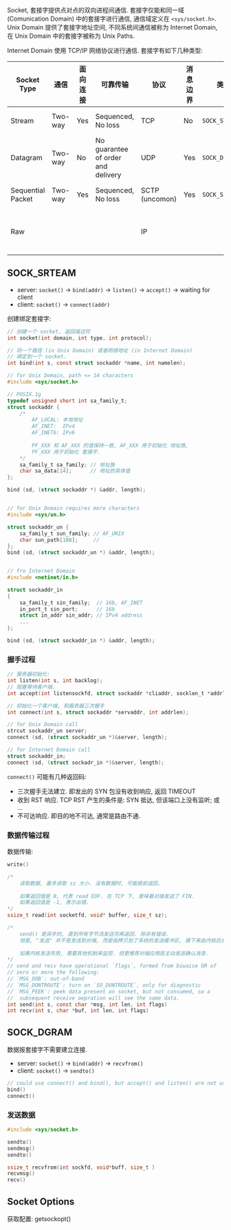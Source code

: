 Socket, 套接字提供点对点的双向进程间通信. 套接字仅能和同一域 (Comunication Domain) 中的套接字进行通信, 通信域定义在 `<sys/socket.h>`. Unix Domain 提供了套接字地址空间, 不同系统间通信被称为 Internet Domain, 在 Unix Domain 中的套接字被称为 Unix Paths. 

Internet Domain 使用 TCP/IP 网络协议进行通信. 套接字有如下几种类型:

| Socket Type       | 通信    | 面向连接 | 可靠传输                           | 协议           | 消息边界 | 类型名           | 长度限制                    |
| ----------------- | ------- | -------- | ---------------------------------- | -------------- | -------- | ---------------- | --------------------------- |
| Stream            | Two-way | Yes      | Sequenced, No loss                 | TCP            | No       | `SOCK_STREAM`    | No, stream-based            |
| Datagram          | Two-way | No       | No guarantee of order and delivery | UDP            | Yes      | `SOCK_DGRAM`     | Yes, limited by packet size |
| Sequential Packet | Two-way | Yes      | Sequenced, No loss                 | SCTP (uncomon) | Yes      | `SOCK_SEQPACKET` | Yes, packet-based           |
| Raw               |         |          |                                    | IP             |          |                  | Yes, limited by packet size |

## SOCK_SRTEAM

- server: `socket()` -> `bind(addr)` -> `listen()` -> `accept()` -> waiting for client
- client: `socket()` -> `connect(addr)` 

创建绑定套接字:
```c
// 创建一个 socket, 返回描述符
int socket(int domain, int type, int protocol);

// 将一个路径 (in Unix Domain) 或者网络地址 (in Internet Domain) 
// 绑定到一个 socket. 
int bind(int s, const struct sockaddr *name, int namelen);
```

```c
// for Unix Domain, path <= 14 characters
#include <sys/socket.h>

// POSIX.1g 
typedef unsigned short int sa_family_t;
struct sockaddr {
	/*
		AF_LOCAL: 本地地址 
		AF_INET:  IPv4
		AF_INET6: IPv6
		
		PF_XXX 和 AF_XXX 的值保持一致, AF_XXX 用于初始化 地址族, 
		PF_XXX 用于初始化 套接字.
	*/
	sa_family_t sa_family; // 地址族
	char sa_data[14];      // 地址的具体值
};

bind (sd, (struct sockaddr *) &addr, length);


// for Unix Domain requires more characters
#include <sys/un.h>

struct sockaddr_un {
	sa_family_t sun_family; // AF_UNIX 
	char sun_path[108];     // 
};
bind (sd, (struct sockaddr_un *) &addr, length);


// fro Internet Domain
#include <netinet/in.h>

struct sockaddr_in 
{
	sa_family_t sin_family;  // 16b, AF_INET
	in_port_t sin_port;      // 16b 
	struct in_addr sin_addr; // IPv4 address	
	...
};

bind (sd, (struct sockaddr_in *) &addr, length);
```

### 握手过程

```c
// 服务器初始化:
int listen(int s, int backlog);
// 阻塞等待客户端. 
int accept(int listensockfd, struct sockaddr *cliaddr, socklen_t *addrlen);

// 初始化一个客户端, 和服务器三次握手
int connect(int s, struct sockaddr *servaddr, int addrlen);

// for Unix Domain call
strcut sockaddr_un server;
connect (sd, (struct sockaddr_un *)&server, length);

// for Internet Domain call
struct sockaddr_in;
connect (sd, (struct sockadr_in *)&server, length);
```

`connect()` 可能有几种返回码:
- 三次握手无法建立. 即发出的 SYN 包没有收到响应, 返回 TIMEOUT
- 收到 RST 响应. TCP RST 产生的条件是: SYN 抵达, 但该端口上没有监听; 或 ...
- 不可达响应. 即目的地不可达, 通常是路由不通.

### 数据传输过程

数据传输:
```c
write()

/*
	读取数据, 最多读取 sz 大小. 没有数据时, 可能提前返回.
	
	如果返回值是 0, 代表 read EOF. 在 TCP 下, 意味着对端发送了 FIN. 
	如果返回值是 -1, 表示出错. 
*/
ssize_t read(int socketfd, void* buffer, size_t sz);

/*
	send() 是异步的, 直到所有字节流发送完再返回. 除非有错误.
	但是, "发送" 并不是发送到对端, 而是指拷贝到了系统的发送缓冲区, 接下来由内核后台接管.
	
	如果内核发送失败, 需要其他机制来监控. 但更推荐对端应用层主动发送确认消息.
*/
// send and recv have operational `flags`, formed from biwaise OR of 
// zero or more the following:
// `MSG_OOB`: out-of-band
// `MSG_DONTROUTE`: turn on `SO_DONTROUTE`, only for diagnostic
// `MSG_PEEK`: peek data present on socket, but not consumed, so a 
//  subsequent receive oepration will see the same data.
int send(int s, const char *msg, int len, int flags)
int recv(int s, char *buf, int len, int flags)
```


## SOCK_DGRAM

数据报套接字不需要建立连接. 

- server: `socket()` -> `bind(addr)` -> `recvfrom()`
- client: `socket()` -> `sendto()`

```c
// could use connect() and bind(), but accept() and listen() are not used
bind()
connect()
```

### 发送数据

```c
#include <sys/socket.h>

sendto()
sendmsg()
sendto()

ssize_t recvfrom(int sockfd, void*buff, size_t )
recvmsg()
recv()
```

## Socket Options

获取配置: getsockopt() 
